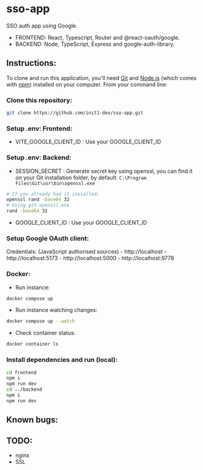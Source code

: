 # sso-app

SSO auth app using Google.

- FRONTEND: React, Typescript, Router and @react-oauth/google.
- BACKEND: Node, TypeScript, Express and google-auth-library.

## Instructions:

To clone and run this application, you'll need [Git](https://git-scm.com) and [Node.js](https://nodejs.org/en/download/) (which comes with [npm](http://npmjs.com)) installed on your computer. From your command line:

### Clone this repository:
```bash
git clone https://github.com/init1-dev/sso-app.git
```
### Setup .env: Frontend:
- VITE_GOOGLE_CLIENT_ID : Use your GOOGLE_CLIENT_ID

### Setup .env: Backend:
- SESSION_SECRET : Generate secret key using openssl, you can find it on your Git installation folder, by default: `C:\Program Files\Git\usr\bin\openssl.exe`
```bash
# If you already had it installed:
openssl rand -base64 32
# Using git openssl.exe
rand -base64 32
```
- GOOGLE_CLIENT_ID : Use your GOOGLE_CLIENT_ID

### Setup Google OAuth client:

Credentials: (JavaScript authorised sources)
    - http://localhost
    - http://localhost:5173
    - http://localhost:5000
    - http://localhost:9778

### Docker:
- Run instance:
```bash
docker compose up
```

- Run instance watching changes:
```bash
docker compose up --watch
```

- Check container status:
```bash
docker container ls
```

### Install dependencies and run (local):
```bash
cd frontend
npm i
npm run dev
cd ../backend
npm i
npm run dev
```

## Known bugs:

## TODO:
- nginx
- SSL